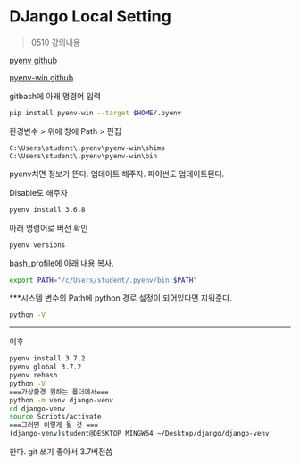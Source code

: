 # DJango Local Setting

> 0510 강의내용

[pyenv github](<https://github.com/pyenv/pyenv>)

[pyenv-win github](<https://github.com/pyenv-win/pyenv-win>)

gitbash에 아래 명령어 입력

```bash
pip install pyenv-win --target $HOME/.pyenv
```

환경변수 > 위에 창에 Path > 편집 

```
C:\Users\student\.pyenv\pyenv-win\shims
C:\Users\student\.pyenv\pyenv-win\bin
```

pyenv치면 정보가 뜬다. 업데이트 해주자. 파이썬도 업데이트된다.

Disable도 해주자

```bash
pyenv install 3.6.8
```

아래 명령어로 버전 확인

```bash
pyenv versions
```

bash_profile에 아래 내용 복사.

```bash
export PATH="/c/Users/student/.pyenv/bin:$PATH"
```

***시스템 변수의 Path에 python 경로 설정이 되어있다면 지워준다.

```bash
python -V
```

---

이후

```bash
pyenv install 3.7.2
pyenv global 3.7.2
pyenv rehash
python -V
===가상환경 원하는 폴더에서===
python -m venv django-venv
cd django-venv
source Scripts/activate
===그러면 이렇게 될 것 ===
(django-venv)student@DESKTOP MINGW64 ~/Desktop/django/django-venv
```

한다. git 쓰기 좋아서 3.7버전씀
